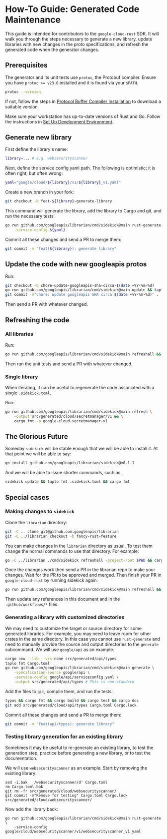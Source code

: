 # How-To Guide: Generated Code Maintenance

This guide is intended for contributors to the `google-cloud-rust` SDK. It will
walk you through the steps necessary to generate a new library, update libraries
with new changes in the proto specifications, and refresh the generated code
when the generator changes.

## Prerequisites

The generator and its unit tests use `protoc`, the Protobuf compiler. Ensure you
have `protoc >= v23.0` installed and it is found via your `$PATH`.

```bash
protoc --version
```

If not, follow the steps in [Protocol Buffer Compiler Installation] to download
a suitable version.

Make sure your workstation has up-to-date versions of Rust and Go. Follow the
instructions in [Set Up Development Environment].

## Generate new library

First define the library's name:

```bash
library=... # e.g. websecurityscanner
```

Next, define the service config yaml path. The following is optimistic; it is
often right, but often wrong:

```bash
yaml="google/cloud/${library}/v1/${library}_v1.yaml"
```

Create a new branch in your fork:

```bash
git checkout -b feat-${library}-generate-library
```

This command will generate the library, add the library to Cargo and git, and
run the necessary tests:

```bash
go run github.com/googleapis/librarian/cmd/sidekick@main rust-generate \
    -service-config ${yaml}
```

Commit all these changes and send a PR to merge them:

```bash
git commit -m "feat(${library}): generate library"
```

## Update the code with new googleapis protos

Run:

```bash
git checkout -b chore-update-googleapis-sha-circa-$(date +%Y-%m-%d)
go run github.com/googleapis/librarian/cmd/sidekick@main update && taplo fmt .sidekick.toml && cargo fmt
git commit -m"chore: update googleapis SHA circa $(date +%Y-%m-%d)" .
```

Then send a PR with whatever changed.

## Refreshing the code

### All libraries

Run:

```bash
go run github.com/googleapis/librarian/cmd/sidekick@main refreshall && cargo fmt
```

Then run the unit tests and send a PR with whatever changed.

### Single library

When iterating, it can be useful to regenerate the code associated with a single
`.sidekick.toml`.

Run:

```bash
go run github.com/googleapis/librarian/cmd/sidekick@main refresh \
    -output src/generated/cloud/secretmanager/v1 && \
    cargo fmt -p google-cloud-secretmanager-v1
```

## The Glorious Future

Someday `sidekick` will be stable enough that we will be able to install it. At
that point we will be able to say:

```bash
go install github.com/googleapis/librarian/sidekick@v0.1.1
```

And we will be able to issue shorter commands, such as:

```bash
sidekick update && taplo fmt .sidekick.toml && cargo fmt
```

## Special cases

### Making changes to `sidekick`

Clone the `librarian` directory:

```bash
git -C .. clone git@github.com:googleapis/librarian
git -C ../librarian checkout -b fancy-rust-feature
```

You can make changes in the `librarian` directory as usual. To test them change
the normal commands to use that directory. For example:

```bash
go -C ../librarian ./cmd/sidekick refreshall -project-root $PWD && cargo fmt
```

Once the changes work then send a PR in the librarian repo to make your changes.
Wait for the PR to be approved and merged. Then finish your PR in
`google-cloud-rust` by running sidekick again:

```bash
go run github.com/googleapis/librarian/cmd/sidekick@main refreshall && cargo fmt
```

Then update any references in this document and in the `.github/workflows/*`
files.

### Generating a library with customized directories

We may need to customize the target or source directory for some generated
libraries. For example, you may need to leave room for other crates in the same
directory. In this case you cannot use `rust-generate` and need to manually
provide the source and output directories to the `generate` subcommand. We will
use `google/api` as an example.

```bash
cargo new --lib --vcs none src/generated/api/types
taplo fmt Cargo.toml
go run github.com/googleapis/librarian/cmd/sidekick@main generate \
    -specification-source google/api \
    -service-config google/api/serviceconfig.yaml \
    -output src/generated/api/types # This is non-standard
```

Add the files to `git`, compile them, and run the tests:

```bash
typos && cargo fmt && cargo build && cargo test && cargo doc
git add src/generated/cloud/api/types Cargo.toml Cargo.lock
```

Commit all these changes and send a PR to merge them:

```bash
git commit -m "feat(api/types): generate library"
```

### Testing library generation for an existing library

Sometimes it may be useful to re-generate an existing library, to test the
generation step, practice before generating a new library, or to test the
documentation.

We will use `websecurityscanner` as an example. Start by removing the existing
library:

```shell
sed -i.bak  '/websecurityscanner/d' Cargo.toml
rm Cargo.toml.bak
git rm -fr src/generated/cloud/websecurityscanner/
git commit -m"Remove for testing" Cargo.toml Cargo.lock src/generated/cloud/websecurityscanner/
```

Now add the library back:

```shell
go run github.com/googleapis/librarian/cmd/sidekick@main rust-generate \
    -service-config google/cloud/websecurityscanner/v1/websecurityscanner_v1.yaml
```

[protocol buffer compiler installation]: https://protobuf.dev/installation/
[set up development environment]: /doc/contributor/howto-guide-set-up-development-environment.md
